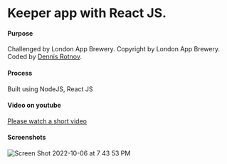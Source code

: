 # Keeper app with React JS.

#### Purpose
Challenged by London App Brewery. Copyright by London App Brewery.
Coded by [Dennis Rotnov](https://www.dennisrotnov.com).

#### Process
Built using NodeJS, React JS <br/>

#### Video on youtube 
[Please watch a short video](https://youtu.be/mI1PMrzMZZY)
#### Screenshots
![Screen Shot 2022-10-06 at 7 43 53 PM](https://user-images.githubusercontent.com/86169204/194437747-87953219-b137-49c0-bb6f-f233c485a60d.png)
